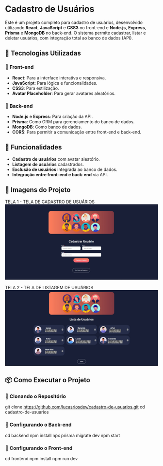 # Cadastro de Usuários

Este é um projeto completo para cadastro de usuários, desenvolvido utilizando **React**, **JavaScript** e **CSS3** no front-end e **Node.js**, **Express**, **Prisma** e **MongoDB** no back-end. O sistema permite cadastrar, listar e deletar usuários, com integração total ao banco de dados (API).

## 🚀 Tecnologias Utilizadas

### 🔹 **Front-end**
- **React**: Para a interface interativa e responsiva.
- **JavaScript**: Para lógica e funcionalidades.
- **CSS3**: Para estilização.
- **Avatar Placeholder**: Para gerar avatares aleatórios.

### 🔹 **Back-end**
- **Node.js** e **Express**: Para criação da API.
- **Prisma**: Como ORM para gerenciamento do banco de dados.
- **MongoDB**: Como banco de dados.
- **CORS**: Para permitir a comunicação entre front-end e back-end.

## 📌 Funcionalidades

- **Cadastro de usuários** com avatar aleatório.
- **Listagem de usuários** cadastrados.
- **Exclusão de usuários** integrada ao banco de dados.
- **Integração entre front-end e back-end** via API.

## 📸 Imagens do Projeto

TELA 1 - TELA DE CADASTRO DE USUÁRIOS
![Front-end - Tela](https://github.com/lucasriosdev/cadastro-de-usuarios/blob/main/apps/web/img/imagem1.png?raw=true)

TELA 2 - TELA DE LISTAGEM DE USUÁRIOS
![Front-end - Lista de usuarios](https://github.com/lucasriosdev/cadastro-de-usuarios/blob/main/apps/web/img/imagem02.png?raw=true)

## 📦 Como Executar o Projeto

### 🔹 **Clonando o Repositório**
git clone <https://github.com/lucasriosdev/cadastro-de-usuarios.git>
cd cadastro-de-usuarios
### 🔹 **Configurando o Back-end**
cd backend
npm install
npx prisma migrate dev
npm start
### 🔹 **Configurando o Front-end**
cd frontend
npm install
npm run dev
